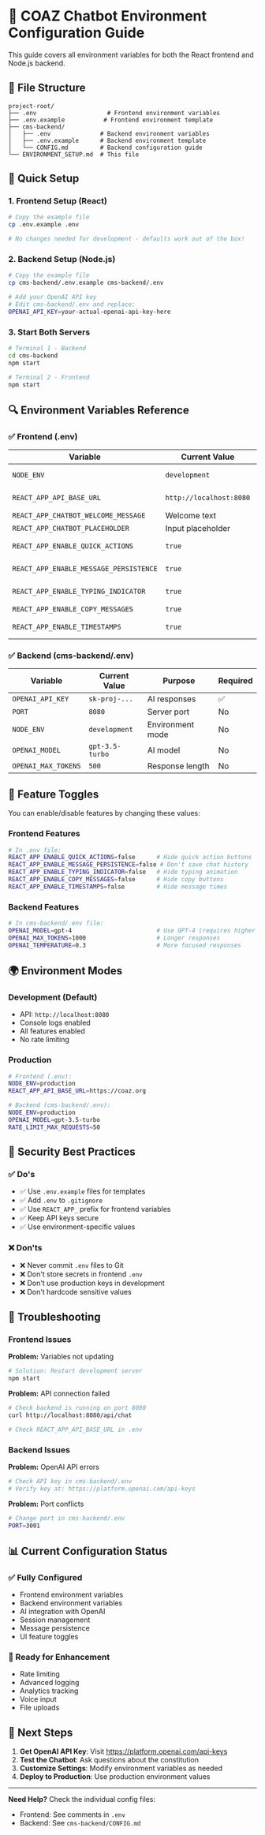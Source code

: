 # 🔧 COAZ Chatbot Environment Configuration Guide

This guide covers all environment variables for both the React frontend and Node.js backend.

## 📁 File Structure

```
project-root/
├── .env                    # Frontend environment variables
├── .env.example           # Frontend environment template
├── cms-backend/
│   ├── .env              # Backend environment variables
│   ├── .env.example      # Backend environment template
│   └── CONFIG.md         # Backend configuration guide
└── ENVIRONMENT_SETUP.md  # This file
```

## 🎯 Quick Setup

### 1. Frontend Setup (React)
```bash
# Copy the example file
cp .env.example .env

# No changes needed for development - defaults work out of the box!
```

### 2. Backend Setup (Node.js)
```bash
# Copy the example file
cp cms-backend/.env.example cms-backend/.env

# Add your OpenAI API key
# Edit cms-backend/.env and replace:
OPENAI_API_KEY=your-actual-openai-api-key-here
```

### 3. Start Both Servers
```bash
# Terminal 1 - Backend
cd cms-backend
npm start

# Terminal 2 - Frontend  
npm start
```

## 🔍 Environment Variables Reference

### ✅ Frontend (.env)

| Variable | Current Value | Purpose | Required |
|----------|---------------|---------|----------|
| `NODE_ENV` | `development` | Environment mode | Auto-set |
| `REACT_APP_API_BASE_URL` | `http://localhost:8080` | API endpoint | ✅ |
| `REACT_APP_CHATBOT_WELCOME_MESSAGE` | Welcome text | Bot greeting | No |
| `REACT_APP_CHATBOT_PLACEHOLDER` | Input placeholder | Input hint | No |
| `REACT_APP_ENABLE_QUICK_ACTIONS` | `true` | Show quick buttons | No |
| `REACT_APP_ENABLE_MESSAGE_PERSISTENCE` | `true` | Save chat history | No |
| `REACT_APP_ENABLE_TYPING_INDICATOR` | `true` | Show typing dots | No |
| `REACT_APP_ENABLE_COPY_MESSAGES` | `true` | Copy button | No |
| `REACT_APP_ENABLE_TIMESTAMPS` | `true` | Message timestamps | No |

### ✅ Backend (cms-backend/.env)

| Variable | Current Value | Purpose | Required |
|----------|---------------|---------|----------|
| `OPENAI_API_KEY` | `sk-proj-...` | AI responses | ✅ |
| `PORT` | `8080` | Server port | No |
| `NODE_ENV` | `development` | Environment mode | No |
| `OPENAI_MODEL` | `gpt-3.5-turbo` | AI model | No |
| `OPENAI_MAX_TOKENS` | `500` | Response length | No |

## 🎨 Feature Toggles

You can enable/disable features by changing these values:

### Frontend Features
```bash
# In .env file:
REACT_APP_ENABLE_QUICK_ACTIONS=false      # Hide quick action buttons
REACT_APP_ENABLE_MESSAGE_PERSISTENCE=false # Don't save chat history
REACT_APP_ENABLE_TYPING_INDICATOR=false   # Hide typing animation
REACT_APP_ENABLE_COPY_MESSAGES=false      # Hide copy buttons
REACT_APP_ENABLE_TIMESTAMPS=false         # Hide message times
```

### Backend Features
```bash
# In cms-backend/.env file:
OPENAI_MODEL=gpt-4                        # Use GPT-4 (requires higher API tier)
OPENAI_MAX_TOKENS=1000                    # Longer responses
OPENAI_TEMPERATURE=0.3                    # More focused responses
```

## 🌍 Environment Modes

### Development (Default)
- API: `http://localhost:8080`
- Console logs enabled
- All features enabled
- No rate limiting

### Production
```bash
# Frontend (.env):
NODE_ENV=production
REACT_APP_API_BASE_URL=https://coaz.org

# Backend (cms-backend/.env):
NODE_ENV=production
OPENAI_MODEL=gpt-3.5-turbo
RATE_LIMIT_MAX_REQUESTS=50
```

## 🔐 Security Best Practices

### ✅ Do's
- ✅ Use `.env.example` files for templates
- ✅ Add `.env` to `.gitignore`
- ✅ Use `REACT_APP_` prefix for frontend variables
- ✅ Keep API keys secure
- ✅ Use environment-specific values

### ❌ Don'ts
- ❌ Never commit `.env` files to Git
- ❌ Don't store secrets in frontend `.env`
- ❌ Don't use production keys in development
- ❌ Don't hardcode sensitive values

## 🐛 Troubleshooting

### Frontend Issues

**Problem:** Variables not updating
```bash
# Solution: Restart development server
npm start
```

**Problem:** API connection failed
```bash
# Check backend is running on port 8080
curl http://localhost:8080/api/chat

# Check REACT_APP_API_BASE_URL in .env
```

### Backend Issues

**Problem:** OpenAI API errors
```bash
# Check API key in cms-backend/.env
# Verify key at: https://platform.openai.com/api-keys
```

**Problem:** Port conflicts
```bash
# Change port in cms-backend/.env
PORT=3001
```

## 📊 Current Configuration Status

### ✅ Fully Configured
- Frontend environment variables
- Backend environment variables  
- AI integration with OpenAI
- Session management
- Message persistence
- UI feature toggles

### 🔄 Ready for Enhancement
- Rate limiting
- Advanced logging
- Analytics tracking
- Voice input
- File uploads

## 🚀 Next Steps

1. **Get OpenAI API Key**: Visit https://platform.openai.com/api-keys
2. **Test the Chatbot**: Ask questions about the constitution
3. **Customize Settings**: Modify environment variables as needed
4. **Deploy to Production**: Use production environment values

---

**Need Help?** Check the individual config files:
- Frontend: See comments in `.env`
- Backend: See `cms-backend/CONFIG.md`